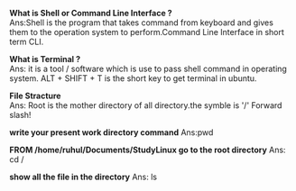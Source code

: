 __What is Shell or Command Line Interface ?__  
Ans:Shell is the program that takes command from keyboard and gives them to the operation system to perform.Command Line Interface
in short term CLI.

__What is Terminal ?__  
Ans: it is a tool / software which is use to pass shell command in operating system. ALT + SHIFT + T is the short key to 
get terminal in ubuntu.

__File Stracture__  
Ans: Root is the mother directory of all directory.the symble is '/' Forward slash!

__write your present work directory command__
Ans:pwd 

__FROM  /home/ruhul/Documents/StudyLinux go to the root directory__ 
Ans: cd /

__show all the file in the directory__
Ans: ls
